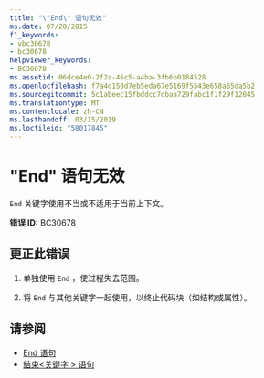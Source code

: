 ```yaml
---
title: "\"End\" 语句无效"
ms.date: 07/20/2015
f1_keywords:
- vbc30678
- bc30678
helpviewer_keywords:
- BC30678
ms.assetid: 06dce4e0-2f2a-46c5-a4ba-3fb6b0184528
ms.openlocfilehash: f7a4d150d7eb5eda67e5169f5543e658a65da5b2
ms.sourcegitcommit: 5c1abeec15fbddcc7dbaa729fabc1f1f29f12045
ms.translationtype: MT
ms.contentlocale: zh-CN
ms.lasthandoff: 03/15/2019
ms.locfileid: "58017845"
---
```

# <a name="end-statement-not-valid"></a>"End" 语句无效
`End` 关键字使用不当或不适用于当前上下文。  
  
 **错误 ID:** BC30678  
  
## <a name="to-correct-this-error"></a>更正此错误  
  
1.  单独使用 `End` ，使过程失去范围。  
  
2.  将 `End` 与其他关键字一起使用，以终止代码块（如结构或属性）。  
  
## <a name="see-also"></a>请参阅

- [End 语句](../../visual-basic/language-reference/statements/end-statement.md)
- [结束\<关键字 > 语句](../../visual-basic/language-reference/statements/end-keyword-statement.md)
